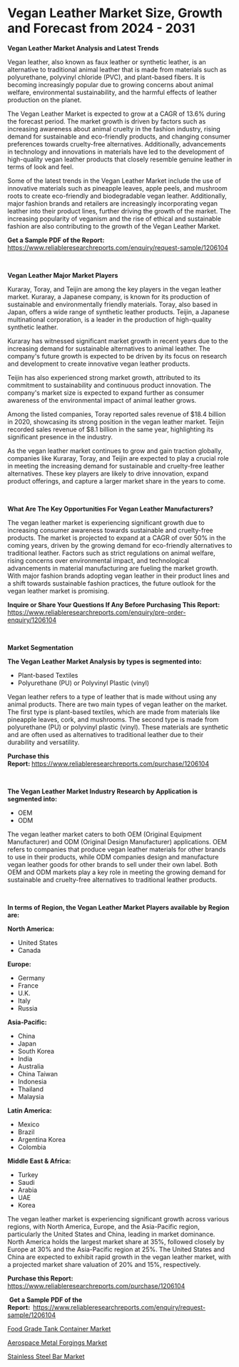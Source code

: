 <p><h1>Vegan Leather Market Size, Growth and Forecast from 2024 - 2031</h1></p><p><strong>Vegan Leather Market Analysis and Latest Trends</strong></p>
<p><p>Vegan leather, also known as faux leather or synthetic leather, is an alternative to traditional animal leather that is made from materials such as polyurethane, polyvinyl chloride (PVC), and plant-based fibers. It is becoming increasingly popular due to growing concerns about animal welfare, environmental sustainability, and the harmful effects of leather production on the planet.</p><p>The Vegan Leather Market is expected to grow at a CAGR of 13.6% during the forecast period. The market growth is driven by factors such as increasing awareness about animal cruelty in the fashion industry, rising demand for sustainable and eco-friendly products, and changing consumer preferences towards cruelty-free alternatives. Additionally, advancements in technology and innovations in materials have led to the development of high-quality vegan leather products that closely resemble genuine leather in terms of look and feel.</p><p>Some of the latest trends in the Vegan Leather Market include the use of innovative materials such as pineapple leaves, apple peels, and mushroom roots to create eco-friendly and biodegradable vegan leather. Additionally, major fashion brands and retailers are increasingly incorporating vegan leather into their product lines, further driving the growth of the market. The increasing popularity of veganism and the rise of ethical and sustainable fashion are also contributing to the growth of the Vegan Leather Market.</p></p>
<p><strong>Get a Sample PDF of the Report:&nbsp;</strong> <a href="https://www.reliableresearchreports.com/enquiry/request-sample/1206104">https://www.reliableresearchreports.com/enquiry/request-sample/1206104</a></p>
<p>&nbsp;</p>
<p><strong>Vegan Leather Major Market Players</strong></p>
<p><p>Kuraray, Toray, and Teijin are among the key players in the vegan leather market. Kuraray, a Japanese company, is known for its production of sustainable and environmentally friendly materials. Toray, also based in Japan, offers a wide range of synthetic leather products. Teijin, a Japanese multinational corporation, is a leader in the production of high-quality synthetic leather.</p><p>Kuraray has witnessed significant market growth in recent years due to the increasing demand for sustainable alternatives to animal leather. The company's future growth is expected to be driven by its focus on research and development to create innovative vegan leather products.</p><p>Teijin has also experienced strong market growth, attributed to its commitment to sustainability and continuous product innovation. The company's market size is expected to expand further as consumer awareness of the environmental impact of animal leather grows.</p><p>Among the listed companies, Toray reported sales revenue of $18.4 billion in 2020, showcasing its strong position in the vegan leather market. Teijin recorded sales revenue of $8.1 billion in the same year, highlighting its significant presence in the industry.</p><p>As the vegan leather market continues to grow and gain traction globally, companies like Kuraray, Toray, and Teijin are expected to play a crucial role in meeting the increasing demand for sustainable and cruelty-free leather alternatives. These key players are likely to drive innovation, expand product offerings, and capture a larger market share in the years to come.</p></p>
<p>&nbsp;</p>
<p><strong>What Are The Key Opportunities For Vegan Leather Manufacturers?</strong></p>
<p><p>The vegan leather market is experiencing significant growth due to increasing consumer awareness towards sustainable and cruelty-free products. The market is projected to expand at a CAGR of over 50% in the coming years, driven by the growing demand for eco-friendly alternatives to traditional leather. Factors such as strict regulations on animal welfare, rising concerns over environmental impact, and technological advancements in material manufacturing are fueling the market growth. With major fashion brands adopting vegan leather in their product lines and a shift towards sustainable fashion practices, the future outlook for the vegan leather market is promising.</p></p>
<p><strong>Inquire or Share Your Questions If Any Before Purchasing This Report:</strong> <a href="https://www.reliableresearchreports.com/enquiry/pre-order-enquiry/1206104">https://www.reliableresearchreports.com/enquiry/pre-order-enquiry/1206104</a></p>
<p>&nbsp;</p>
<p><strong>Market Segmentation</strong></p>
<p><strong>The Vegan Leather Market Analysis by types is segmented into:</strong></p>
<p><ul><li>Plant-based Textiles</li><li>Polyurethane (PU) or Polyvinyl Plastic (vinyl)</li></ul></p>
<p><p>Vegan leather refers to a type of leather that is made without using any animal products. There are two main types of vegan leather on the market. The first type is plant-based textiles, which are made from materials like pineapple leaves, cork, and mushrooms. The second type is made from polyurethane (PU) or polyvinyl plastic (vinyl). These materials are synthetic and are often used as alternatives to traditional leather due to their durability and versatility.</p></p>
<p><strong>Purchase this Report:&nbsp;</strong><a href="https://www.reliableresearchreports.com/purchase/1206104">https://www.reliableresearchreports.com/purchase/1206104</a></p>
<p>&nbsp;</p>
<p><strong>The Vegan Leather Market Industry Research by Application is segmented into:</strong></p>
<p><ul><li>OEM</li><li>ODM</li></ul></p>
<p><p>The vegan leather market caters to both OEM (Original Equipment Manufacturer) and ODM (Original Design Manufacturer) applications. OEM refers to companies that produce vegan leather materials for other brands to use in their products, while ODM companies design and manufacture vegan leather goods for other brands to sell under their own label. Both OEM and ODM markets play a key role in meeting the growing demand for sustainable and cruelty-free alternatives to traditional leather products.</p></p>
<p>&nbsp;</p>
<p><strong>In terms of Region, the Vegan Leather Market Players available by Region are:</strong></p>
<p>
    <p> <strong> North America: </strong>
        <ul>
            <li>United States</li>
            <li>Canada</li>
        </ul>
        </p> 
    <p> <strong> Europe: </strong>
        <ul>
            <li>Germany</li>
            <li>France</li>
            <li>U.K.</li>
            <li>Italy</li>
            <li>Russia</li>
        </ul>
        </p> 
    <p> <strong> Asia-Pacific: </strong>
        <ul>
            <li>China</li>
            <li>Japan</li>
            <li>South Korea</li>
            <li>India</li>
            <li>Australia</li>
            <li>China Taiwan</li>
            <li>Indonesia</li>
            <li>Thailand</li>
            <li>Malaysia</li>
        </ul>
        </p> 
    <p> <strong> Latin America: </strong>
        <ul>
            <li>Mexico</li>
            <li>Brazil</li>
            <li>Argentina Korea</li>
            <li>Colombia</li>
        </ul>
        </p> 
    <p> <strong> Middle East & Africa: </strong>
        <ul>
            <li>Turkey</li>
            <li>Saudi</li>
            <li>Arabia</li>
            <li>UAE</li>
            <li>Korea</li>
        </ul>
    </p>
    </p>
<p><p>The vegan leather market is experiencing significant growth across various regions, with North America, Europe, and the Asia-Pacific region, particularly the United States and China, leading in market dominance. North America holds the largest market share at 35%, followed closely by Europe at 30% and the Asia-Pacific region at 25%. The United States and China are expected to exhibit rapid growth in the vegan leather market, with a projected market share valuation of 20% and 15%, respectively.</p></p>
<p><strong>Purchase this Report: </strong><a href="https://www.reliableresearchreports.com/purchase/1206104">https://www.reliableresearchreports.com/purchase/1206104</a></p>
<p>&nbsp;<strong>Get a Sample PDF of the Report:&nbsp;&nbsp;</strong><a href="https://www.reliableresearchreports.com/enquiry/request-sample/1206104">https://www.reliableresearchreports.com/enquiry/request-sample/1206104</a></p>
<p><strong></strong></p>
<p><p><a href="https://view.publitas.com/reportprime-1/food-grade-tank-container-market-size-global-industry-overview-market-segmentation-and-forecast-2024-to-2031/">Food Grade Tank Container Market</a></p><p><a href="https://view.publitas.com/reportprime-1/decoding-the-aerospace-metal-forgings-market-a-deep-dive-into-the-latest-market-trends-market-segmentation-and-competitive-analysis/">Aerospace Metal Forgings Market</a></p><p><a href="https://view.publitas.com/reportprime-1/stainless-steel-bar-market-size-market-share-and-global-market-analysis-report-2024-2031/">Stainless Steel Bar Market</a></p></p>
